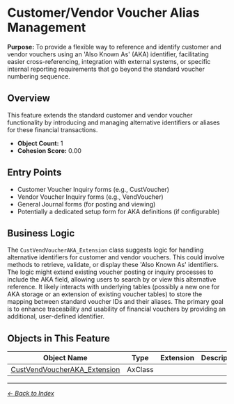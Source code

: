 # Customer/Vendor Voucher Alias Management

**Purpose:** To provide a flexible way to reference and identify customer and vendor vouchers using an 'Also Known As' (AKA) identifier, facilitating easier cross-referencing, integration with external systems, or specific internal reporting requirements that go beyond the standard voucher numbering sequence.

## Overview

This feature extends the standard customer and vendor voucher functionality by introducing and managing alternative identifiers or aliases for these financial transactions.

- **Object Count:** 1
- **Cohesion Score:** 0.00

## Entry Points

- Customer Voucher Inquiry forms (e.g., CustVoucher)
- Vendor Voucher Inquiry forms (e.g., VendVoucher)
- General Journal forms (for posting and viewing)
- Potentially a dedicated setup form for AKA definitions (if configurable)

## Business Logic

The `CustVendVoucherAKA_Extension` class suggests logic for handling alternative identifiers for customer and vendor vouchers. This could involve methods to retrieve, validate, or display these 'Also Known As' identifiers. The logic might extend existing voucher posting or inquiry processes to include the AKA field, allowing users to search by or view this alternative reference. It likely interacts with underlying tables (possibly a new one for AKA storage or an extension of existing voucher tables) to store the mapping between standard voucher IDs and their aliases. The primary goal is to enhance traceability and usability of financial vouchers by providing an additional, user-defined identifier.

## Objects in This Feature

| Object Name | Type | Extension | Description |
|-------------|------|-----------|-------------|
| [CustVendVoucherAKA_Extension](Objects/CustVendVoucherAKA_Extension.md) | AxClass |  |  |

---

*[← Back to Index](../../index.md)*
